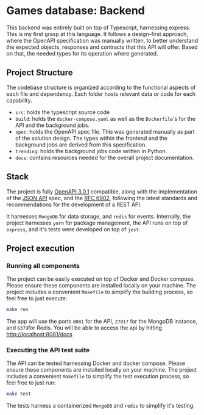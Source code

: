 # Games database: Backend

This backend was entirely built on top of Typescript, harnessing express. This is my first grasp at this language. It follows a design-first approach, where the OpenAPI specification was manually written, to better understand the expected objects, responses and contracts that this API will offer. Based on that, the needed types for its operation where generated.

## Project Structure

The codebase structure is organized according to the functional aspects of each file and dependency. Each folder hosts relevant data or code for each capability.

* `src`: holds the typescript source code
* `build`: holds the `docker-compose.yaml` as well as the `Dockerfile`'s for the API and the background jobs.
* `spec`: holds the OpenAPI spec file. This was generated manually as part of the solution design. The types within the frontend and the background jobs are derived from this specification.
* `trending`: holds the background jobs code written in Python.
* `docs`: contains resources needed for the overall project documentation.

## Stack

The project is fully [OpenAPI 3.0.1](https://www.openapis.org/) compatible, along with the implementation of the [JSON API](https://jsonapi.org/) spec, and the [RFC 6902](https://datatracker.ietf.org/doc/html/rfc6902), following the latest standards and recommendations for the development of a REST API.

It harnesses `MongoDB` for data storage, and `redis` for events. Internally, the project harnesses `yarn` for package management, the API runs on top of `express`, and it's tests were developed on top of `jest`.

## Project execution

### Running all components

The project can be easily executed on top of Docker and Docker compose. Please ensure these components are installed locally on your machine. The project includes a convenient `Makefile` to simplify the building process, so feel free to just execute:

```bash
make run
```

The app will use the ports `8081` for the API, `27017` for the MongoDB instance, and `6379`for Redis. You will be able to access the api by hitting [http://localhost:8081/docs](http://localhost:8081/docs)

### Executing the API test suite

The API can be tested harnessing Docker and docker compose. Please ensure these components are installed locally on your machine. The project includes a convenient `Makefile` to simplify the test execution process, so feel free to just run:

```bash
make test
```

The tests harness a containerized `MongoDB` and `redis` to simplify it's testing.
